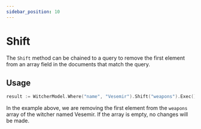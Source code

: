 ```yaml
---
sidebar_position: 10
---
```


# Shift

The `Shift` method can be chained to a query to remove the first element from an array field in the documents that match the query.

## Usage

```go
result := WitcherModel.Where("name", "Vesemir").Shift("weapons").Exec().(*mongo.UpdateResult)
```

In the example above, we are removing the first element from the `weapons` array of the witcher named Vesemir. If the array is empty, no changes will be made.
